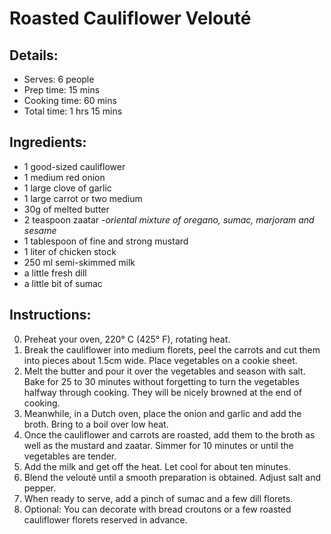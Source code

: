 # Roasted Cauliflower Velouté

## Details:
* Serves: 6 people
* Prep time: 15 mins
* Cooking time: 60 mins
* Total time: 1 hrs 15 mins

## Ingredients:
* 1 good-sized cauliflower
* 1 medium red onion
* 1 large clove of garlic
* 1 large carrot or two medium
* 30g of melted butter
* 2 teaspoon zaatar -*oriental mixture of oregano, sumac, marjoram and sesame*
* 1 tablespoon of fine and strong mustard
* 1 liter of chicken stock
* 250 ml semi-skimmed milk
* a little fresh dill
* a little bit of sumac

## Instructions:
0. Preheat your oven, 220° C (425° F), rotating heat.
1. Break the cauliflower into medium florets, peel the carrots and cut them into pieces about 1.5cm wide. Place vegetables on a cookie sheet.
2. Melt the butter and pour it over the vegetables and season with salt. Bake for 25 to 30 minutes without forgetting to turn the vegetables halfway through cooking. They will be nicely browned at the end of cooking.
3. Meanwhile, in a Dutch oven, place the onion and garlic and add the broth. Bring to a boil over low heat.
4. Once the cauliflower and carrots are roasted, add them to the broth as well as the mustard and zaatar. Simmer for 10 minutes or until the vegetables are tender.
5. Add the milk and get off the heat. Let cool for about ten minutes.
6. Blend the velouté until a smooth preparation is obtained. Adjust salt and pepper.
7. When ready to serve, add a pinch of sumac and a few dill florets.
8. Optional: You can decorate with bread croutons or a few roasted cauliflower florets reserved in advance.
